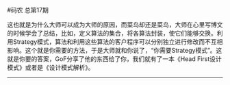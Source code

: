 #码农 总第17期

这也就是为什么大师可以成为大师的原因，而菜鸟却还是菜鸟，大师在心里写博文的时候学会了总结，比如，定义算法的集合，将各算法封装，使它们能够交换。利用Strategy模式，算法和利用这些算法的客户程序可以分别独立进行修改而不互相影响。这个就是你需要的方法，于是大师就和你说了，“你需要Strategy模式”。这就是你要的答案，GoF分享了他的东西给了你，我们就有了一本《Head First设计模式》或者是《设计模式解析》。

---

